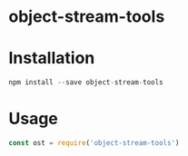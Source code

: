 # object-stream-tools

# Installation

```js
npm install --save object-stream-tools
```

# Usage

```js
const ost = require('object-stream-tools')
```
